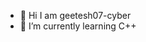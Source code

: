 - 👀 Hi I am geetesh07-cyber
- 🌱 I’m currently learning C++


<!---
geetesh07-cyber/geetesh07-cyber is a ✨ special ✨ repository because its `README.md` (this file) appears on your GitHub profile.
You can click the Preview link to take a look at your changes.
--->
